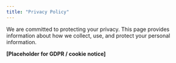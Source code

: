 ```yaml
---
title: "Privacy Policy"
---
```


We are committed to protecting your privacy. This page provides information about how we collect, use, and protect your personal information.

**[Placeholder for GDPR / cookie notice]**